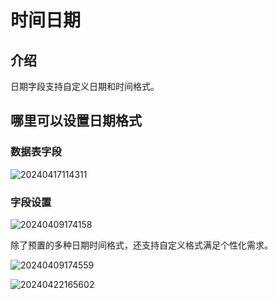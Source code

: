 # 时间日期

## 介绍

日期字段支持自定义日期和时间格式。

## 哪里可以设置日期格式

### 数据表字段


![20240417114311](https://static-docs.nocobase.com/20240417114311.png)

### 字段设置

![20240409174158](https://static-docs.nocobase.com/20240409174158.png)

除了预置的多种日期时间格式，还支持自定义格式满足个性化需求。

![20240409174559](https://static-docs.nocobase.com/20240409174559.png)

![20240422165602](https://static-docs.nocobase.com/20240422165602.png)
